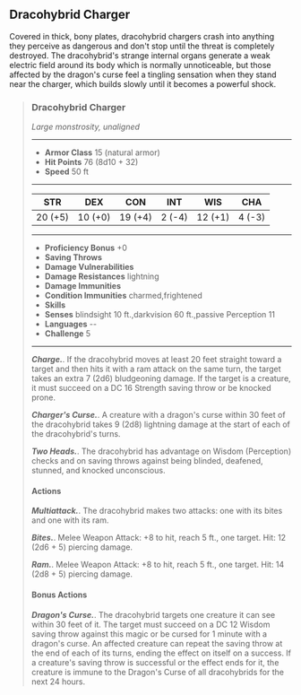 ## Dracohybrid Charger
Covered in thick, bony plates, dracohybrid chargers crash into anything they perceive as dangerous and don't stop until the threat is completely destroyed. The dracohybrid's strange internal organs generate a weak electric field around its body which is normally unnoticeable, but those affected by the dragon's curse feel a tingling sensation when they stand near the charger, which builds slowly until it becomes a powerful shock.

>### Dracohybrid Charger
>*Large monstrosity, unaligned*
>___
>- **Armor Class** 15 (natural armor)
>- **Hit Points** 76 (8d10 + 32)
>- **Speed** 50 ft
>___
>|**STR**|**DEX**|**CON**|**INT**|**WIS**|**CHA**|
>|:---:|:---:|:---:|:---:|:---:|:---:|
>|20 (+5)|10 (+0)|19 (+4)|2 (-4)|12 (+1)|4 (-3)|
>
>___
>- **Proficiency Bonus** +0
>- **Saving Throws** 
>- **Damage Vulnerabilities** 
>- **Damage Resistances** lightning
>- **Damage Immunities** 
>- **Condition Immunities** charmed,frightened
>- **Skills** 
>- **Senses** blindsight 10 ft.,darkvision 60 ft.,passive Perception 11
>- **Languages** --
>- **Challenge** 5
>___
>***Charge.***. If the dracohybrid moves at least 20 feet straight toward a target and then hits it with a ram attack on the same turn, the target takes an extra 7 (2d6) bludgeoning damage. If the target is a creature, it must succeed on a DC 16 Strength saving throw or be knocked prone.
>
>***Charger's Curse.***. A creature with a dragon's curse within 30 feet of the dracohybrid takes 9 (2d8) lightning damage at the start of each of the dracohybrid's turns.
>
>***Two Heads.***. The dracohybrid has advantage on Wisdom (Perception) checks and on saving throws against being blinded, deafened, stunned, and knocked unconscious.
>
>#### Actions
>***Multiattack.***. The dracohybrid makes two attacks: one with its bites and one with its ram.
>
>***Bites.***. Melee Weapon Attack: +8 to hit, reach 5 ft., one target. Hit: 12 (2d6 + 5) piercing damage.
>
>***Ram.***. Melee Weapon Attack: +8 to hit, reach 5 ft., one target. Hit: 14 (2d8 + 5) piercing damage.
>
>#### Bonus Actions
>
>***Dragon's Curse.***. The dracohybrid targets one creature it can see within 30 feet of it. The target must succeed on a DC 12 Wisdom saving throw against this magic or be cursed for 1 minute with a dragon's curse. An affected creature can repeat the saving throw at the end of each of its turns, ending the effect on itself on a success. If a creature's saving throw is successful or the effect ends for it, the creature is immune to the Dragon's Curse of all dracohybrids for the next 24 hours.
>
